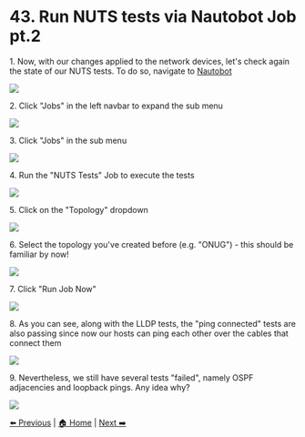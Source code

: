 # 43. Run NUTS tests via Nautobot Job pt.2


1\. Now, with our changes applied to the network devices, let's check again the state of our NUTS tests. To do so, navigate to [Nautobot](http://localhost:8080/)

![](https://ajeuwbhvhr.cloudimg.io/https://colony-recorder.s3.amazonaws.com/files/2025-05-21/8434fdd9-f95a-4be8-afec-ecd878b344ba/ascreenshot.jpeg?tl_px=45,268&br_px=2797,1807&force_format=jpeg&q=100&width=1120.0)


2\. Click "Jobs" in the left navbar to expand the sub menu

![](https://ajeuwbhvhr.cloudimg.io/https://colony-recorder.s3.amazonaws.com/files/2025-05-21/8434fdd9-f95a-4be8-afec-ecd878b344ba/ascreenshot.jpeg?tl_px=0,426&br_px=2752,1965&force_format=jpeg&q=100&width=1120.0&wat=1&wat_opacity=1&wat_gravity=northwest&wat_url=https://colony-recorder.s3.amazonaws.com/images/watermarks/FB923C_standard.png&wat_pad=41,277)


3\. Click "Jobs" in the sub menu

![](https://ajeuwbhvhr.cloudimg.io/https://colony-recorder.s3.amazonaws.com/files/2025-05-21/0e69c01e-c9fe-4c05-a047-077b050f67da/ascreenshot.jpeg?tl_px=0,537&br_px=2752,2076&force_format=jpeg&q=100&width=1120.0&wat=1&wat_opacity=1&wat_gravity=northwest&wat_url=https://colony-recorder.s3.amazonaws.com/images/watermarks/FB923C_standard.png&wat_pad=16,292)


4\. Run the "NUTS Tests" Job to execute the tests

![](https://ajeuwbhvhr.cloudimg.io/https://colony-recorder.s3.amazonaws.com/files/2025-05-21/94afd11d-d718-4106-a070-a355f1f42858/ascreenshot.jpeg?tl_px=0,258&br_px=2752,1797&force_format=jpeg&q=100&width=1120.0&wat=1&wat_opacity=1&wat_gravity=northwest&wat_url=https://colony-recorder.s3.amazonaws.com/images/watermarks/FB923C_standard.png&wat_pad=223,276)


5\. Click on the "Topology" dropdown

![](https://ajeuwbhvhr.cloudimg.io/https://colony-recorder.s3.amazonaws.com/files/2025-05-21/d7548c35-6fe4-41c0-9b1f-dc74a052b5d0/ascreenshot.jpeg?tl_px=90,102&br_px=2842,1641&force_format=jpeg&q=100&width=1120.0&wat=1&wat_opacity=1&wat_gravity=northwest&wat_url=https://colony-recorder.s3.amazonaws.com/images/watermarks/FB923C_standard.png&wat_pad=965,276)


6\. Select the topology you've created before (e.g. "ONUG") - this should be familiar by now!

![](https://ajeuwbhvhr.cloudimg.io/https://colony-recorder.s3.amazonaws.com/files/2025-05-21/e4e02d6c-86d4-4856-ad6b-5a4fc73b3cae/ascreenshot.jpeg?tl_px=24,244&br_px=2776,1783&force_format=jpeg&q=100&width=1120.0&wat=1&wat_opacity=1&wat_gravity=northwest&wat_url=https://colony-recorder.s3.amazonaws.com/images/watermarks/FB923C_standard.png&wat_pad=523,276)


7\. Click "Run Job Now"

![](https://ajeuwbhvhr.cloudimg.io/https://colony-recorder.s3.amazonaws.com/files/2025-05-21/7d3dd589-632c-455a-a623-c154fe01df74/ascreenshot.jpeg?tl_px=90,537&br_px=2842,2076&force_format=jpeg&q=100&width=1120.0&wat=1&wat_opacity=1&wat_gravity=northwest&wat_url=https://colony-recorder.s3.amazonaws.com/images/watermarks/FB923C_standard.png&wat_pad=882,478)


8\. As you can see, along with the LLDP tests, the "ping connected" tests are also passing since now our hosts can ping each other over the cables that connect them

![](https://ajeuwbhvhr.cloudimg.io/https://colony-recorder.s3.amazonaws.com/files/2025-05-21/4eaf86f2-c051-4357-be25-6e326176d21f/ascreenshot.jpeg?tl_px=0,537&br_px=2752,2076&force_format=jpeg&q=100&width=1120.0&wat=1&wat_opacity=1&wat_gravity=northwest&wat_url=https://colony-recorder.s3.amazonaws.com/images/watermarks/FB923C_standard.png&wat_pad=384,281)


9\. Nevertheless, we still have several tests "failed", namely OSPF adjacencies and loopback pings. Any idea why?

![](https://ajeuwbhvhr.cloudimg.io/https://colony-recorder.s3.amazonaws.com/files/2025-05-21/b841aaa4-bd07-4290-8441-2888836bb0e4/ascreenshot.jpeg?tl_px=0,0&br_px=2752,1538&force_format=jpeg&q=100&width=1120.0&wat=1&wat_opacity=1&wat_gravity=northwest&wat_url=https://colony-recorder.s3.amazonaws.com/images/watermarks/FB923C_standard.png&wat_pad=385,175)

[⬅️ Previous](./42.fun_with_config_compliance_and_remediation_pt.1.md) | [🏠 Home](index.md) | [Next ➡️](./44.amend_the_config_templates_pt.2.md)
